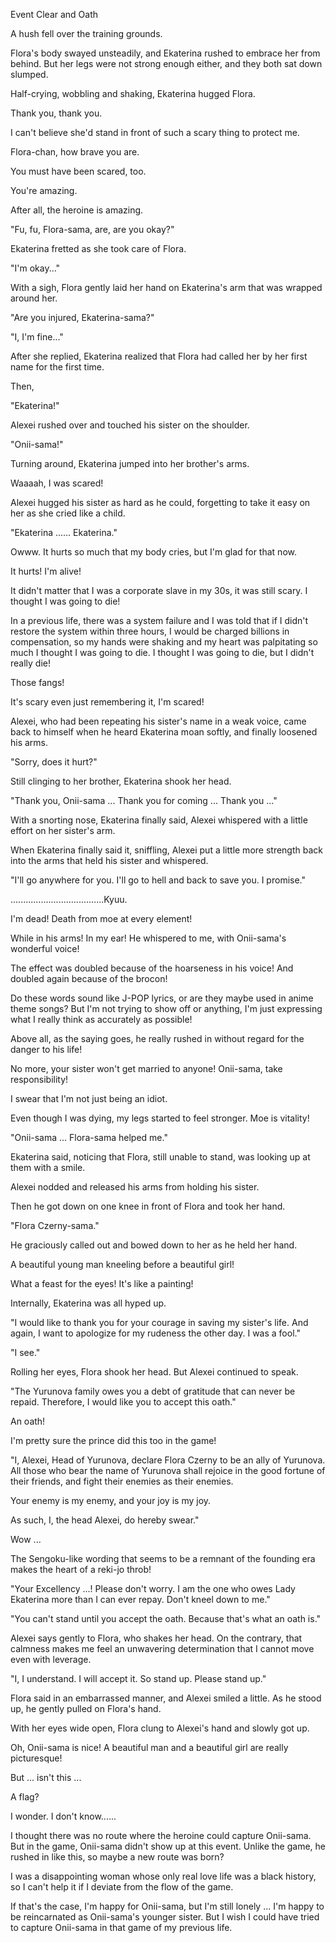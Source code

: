 Event Clear and Oath

A hush fell over the training grounds.

Flora's body swayed unsteadily, and Ekaterina rushed to embrace her from behind. But her legs were not strong enough either, and they both sat down slumped.

Half-crying, wobbling and shaking, Ekaterina hugged Flora.



Thank you, thank you.

I can't believe she'd stand in front of such a scary thing to protect me.

Flora-chan, how brave you are.

You must have been scared, too.

You're amazing.

After all, the heroine is amazing.



"Fu, fu, Flora-sama, are, are you okay?"


Ekaterina fretted as she took care of Flora.



"I'm okay..."


With a sigh, Flora gently laid her hand on Ekaterina's arm that was wrapped around her.


"Are you injured, Ekaterina-sama?"

"I, I'm fine..."


After she replied, Ekaterina realized that Flora had called her by her first name for the first time.


Then,


"Ekaterina!"


Alexei rushed over and touched his sister on the shoulder.


"Onii-sama!"


Turning around, Ekaterina jumped into her brother's arms.



Waaaah, I was scared! ︎


Alexei hugged his sister as hard as he could, forgetting to take it easy on her as she cried like a child.


"Ekaterina ...... Ekaterina."


Owww. It hurts so much that my body cries, but I'm glad for that now.

It hurts! I'm alive!


It didn't matter that I was a corporate slave in my 30s, it was still scary. I thought I was going to die!

In a previous life, there was a system failure and I was told that if I didn't restore the system within three hours, I would be charged billions in compensation, so my hands were shaking and my heart was palpitating so much I thought I was going to die. I thought I was going to die, but I didn't really die!

Those fangs!

It's scary even just remembering it, I'm scared!



Alexei, who had been repeating his sister's name in a weak voice, came back to himself when he heard Ekaterina moan softly, and finally loosened his arms.


"Sorry, does it hurt?"


Still clinging to her brother, Ekaterina shook her head.


"Thank you, Onii-sama ... Thank you for coming ... Thank you ..."


With a snorting nose, Ekaterina finally said, Alexei whispered with a little effort on her sister's arm.

When Ekaterina finally said it, sniffling, Alexei put a little more strength back into the arms that held his sister and whispered.

"I'll go anywhere for you. I'll go to hell and back to save you. I promise."


.....................................Kyuu.



I'm dead! Death from moe at every element!


While in his arms! In my ear! He whispered to me, with Onii-sama's wonderful voice!

The effect was doubled because of the hoarseness in his voice! And doubled again because of the brocon!

Do these words sound like J-POP lyrics, or are they maybe used in anime theme songs? But I'm not trying to show off or anything, I'm just expressing what I really think as accurately as possible!

Above all, as the saying goes, he really rushed in without regard for the danger to his life!


No more, your sister won't get married to anyone! Onii-sama, take responsibility!


I swear that I'm not just being an idiot.

Even though I was dying, my legs started to feel stronger. Moe is vitality!



"Onii-sama ... Flora-sama helped me."


Ekaterina said, noticing that Flora, still unable to stand, was looking up at them with a smile.


Alexei nodded and released his arms from holding his sister.

Then he got down on one knee in front of Flora and took her hand.


"Flora Czerny-sama."


He graciously called out and bowed down to her as he held her hand.



A beautiful young man kneeling before a beautiful girl!

What a feast for the eyes! It's like a painting!



Internally, Ekaterina was all hyped up.


"I would like to thank you for your courage in saving my sister's life. And again, I want to apologize for my rudeness the other day. I was a fool."

"I see."


Rolling her eyes, Flora shook her head. But Alexei continued to speak.


"The Yurunova family owes you a debt of gratitude that can never be repaid. Therefore, I would like you to accept this oath."



An oath!

I'm pretty sure the prince did this too in the game!



"I, Alexei, Head of Yurunova, declare Flora Czerny to be an ally of Yurunova. All those who bear the name of Yurunova shall rejoice in the good fortune of their friends, and fight their enemies as their enemies.

Your enemy is my enemy, and your joy is my joy.

As such, I, the head Alexei, do hereby swear."



Wow ...

The Sengoku-like wording that seems to be a remnant of the founding era makes the heart of a reki-jo throb!



"Your Excellency ...! Please don't worry. I am the one who owes Lady Ekaterina more than I can ever repay. Don't kneel down to me."

"You can't stand until you accept the oath. Because that's what an oath is."


Alexei says gently to Flora, who shakes her head. On the contrary, that calmness makes me feel an unwavering determination that I cannot move even with leverage.

"I, I understand. I will accept it. So stand up. Please stand up."


Flora said in an embarrassed manner, and Alexei smiled a little. As he stood up, he gently pulled on Flora's hand.

With her eyes wide open, Flora clung to Alexei's hand and slowly got up.



Oh, Onii-sama is nice! A beautiful man and a beautiful girl are really picturesque!


But ... isn't this ...

A flag?

I wonder. I don't know......


I thought there was no route where the heroine could capture Onii-sama. But in the game, Onii-sama didn't show up at this event. Unlike the game, he rushed in like this, so maybe a new route was born?

I was a disappointing woman whose only real love life was a black history, so I can't help it if I deviate from the flow of the game.


If that's the case, I'm happy for Onii-sama, but I'm still lonely ... I'm happy to be reincarnated as Onii-sama's younger sister. But I wish I could have tried to capture Onii-sama in that game of my previous life.
